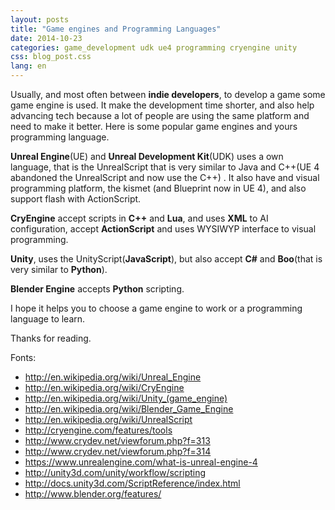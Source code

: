 ```yaml
---
layout: posts
title: "Game engines and Programming Languages"
date: 2014-10-23
categories: game_development udk ue4 programming cryengine unity
css: blog_post.css
lang: en
---
```


Usually, and most often between **indie developers**, to develop a game some game engine is used. It make the development time shorter, and also help advancing tech because a lot of people are using the same platform and need to make it better.<!--break--> Here is some popular game engines and yours programming language.

**Unreal Engine**(UE) and **Unreal Development Kit**(UDK) uses a own language, that is the UnrealScript that is very similar to Java and C++(UE 4 abandoned the UnrealScript and now use the C++) . It also have and visual programming platform, the kismet (and Blueprint now in UE 4), and also support flash with ActionScript.

**CryEngine** accept scripts in **C++** and **Lua**, and uses **XML** to AI configuration, accept **ActionScript** and uses WYSIWYP interface to visual programming.

**Unity**, uses the UnityScript(**JavaScript**), but also accept **C#** and **Boo**(that is very similar to **Python**).

**Blender Engine** accepts **Python** scripting.

I hope it helps you to choose a game engine to work or a programming language to learn.

Thanks for reading.

Fonts:
- <http://en.wikipedia.org/wiki/Unreal_Engine>
- <http://en.wikipedia.org/wiki/CryEngine>
- <http://en.wikipedia.org/wiki/Unity_(game_engine)>
- <http://en.wikipedia.org/wiki/Blender_Game_Engine>
- <http://en.wikipedia.org/wiki/UnrealScript>
- <http://cryengine.com/features/tools>
- <http://www.crydev.net/viewforum.php?f=313>
- <http://www.crydev.net/viewforum.php?f=314>
- <https://www.unrealengine.com/what-is-unreal-engine-4>
- <http://unity3d.com/unity/workflow/scripting>
- <http://docs.unity3d.com/ScriptReference/index.html>
- <http://www.blender.org/features/>
